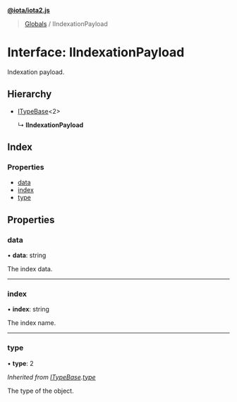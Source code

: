 **[@iota/iota2.js](../README.md)**

> [Globals](../README.md) / IIndexationPayload

# Interface: IIndexationPayload

Indexation payload.

## Hierarchy

* [ITypeBase](itypebase.md)\<2>

  ↳ **IIndexationPayload**

## Index

### Properties

* [data](iindexationpayload.md#data)
* [index](iindexationpayload.md#index)
* [type](iindexationpayload.md#type)

## Properties

### data

•  **data**: string

The index data.

___

### index

•  **index**: string

The index name.

___

### type

•  **type**: 2

*Inherited from [ITypeBase](itypebase.md).[type](itypebase.md#type)*

The type of the object.
